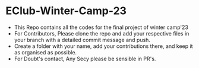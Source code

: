 # EClub-Winter-Camp-23
- This Repo contains all the codes for the final project of winter camp'23
- For Contributors, Please clone the repo and add your respective files in your branch with a detailed commit message and push.
- Create a folder with your name, add your contributions there, and keep it as organised as possible.
- For Doubt's contact, Any Secy please be sensible in PR's.
